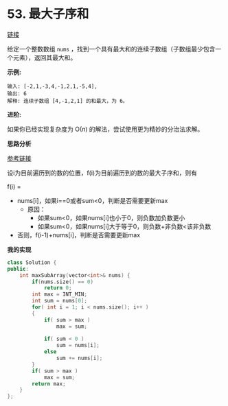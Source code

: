 # 53. 最大子序和

[链接](https://leetcode-cn.com/problems/maximum-subarray/description/)

给定一个整数数组 `nums` ，找到一个具有最大和的连续子数组（子数组最少包含一个元素），返回其最大和。

**示例:**

```
输入: [-2,1,-3,4,-1,2,1,-5,4],
输出: 6
解释: 连续子数组 [4,-1,2,1] 的和最大，为 6。
```

**进阶:**

如果你已经实现复杂度为 O(*n*) 的解法，尝试使用更为精妙的分治法求解。

**思路分析**

[参考链接](https://github.com/guanjunjian/Interview-Summary/blob/master/notes/algorithms/剑指offer/42-连续子数组的最大和.md)

设i为目前遍历到的数的位置，f(i)为目前遍历到的数的最大子序和，则有

f(i) = 

- nums[i]，如果i==0或者sum<0，判断是否需要更新max
  - 原因：
    - 如果sum<0，如果nums[i]也小于0，则负数加负数更小
    - 如果sum<0，如果nums[i]大于等于0，则负数+非负数<该非负数
- 否则，f(i-1)+nums[i]，判断是否需要更新max

**我的实现**

```c++
class Solution {
public:
    int maxSubArray(vector<int>& nums) {
        if(nums.size() == 0)
            return 0;
        int max = INT_MIN;
        int sum = nums[0];
        for( int i = 1; i < nums.size(); i++ )
        {
            if( sum > max )
                max = sum;
            
            if( sum < 0 )
                sum = nums[i];
            else
                sum += nums[i];
        }
        if( sum > max )
            max = sum;
        return max;
    }
};
```

